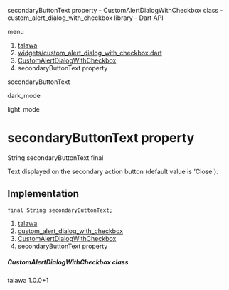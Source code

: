 




secondaryButtonText property - CustomAlertDialogWithCheckbox class - custom\_alert\_dialog\_with\_checkbox library - Dart API







menu

1. [talawa](../../index.html)
2. [widgets/custom\_alert\_dialog\_with\_checkbox.dart](../../widgets_custom_alert_dialog_with_checkbox/widgets_custom_alert_dialog_with_checkbox-library.html)
3. [CustomAlertDialogWithCheckbox](../../widgets_custom_alert_dialog_with_checkbox/CustomAlertDialogWithCheckbox-class.html)
4. secondaryButtonText property

secondaryButtonText


dark\_mode

light\_mode




# secondaryButtonText property


String
secondaryButtonText
final

Text displayed on the secondary action button (default value is 'Close').


## Implementation

```
final String secondaryButtonText;
```

 


1. [talawa](../../index.html)
2. [custom\_alert\_dialog\_with\_checkbox](../../widgets_custom_alert_dialog_with_checkbox/widgets_custom_alert_dialog_with_checkbox-library.html)
3. [CustomAlertDialogWithCheckbox](../../widgets_custom_alert_dialog_with_checkbox/CustomAlertDialogWithCheckbox-class.html)
4. secondaryButtonText property

##### CustomAlertDialogWithCheckbox class





talawa
1.0.0+1






